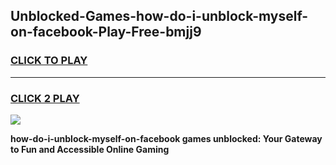 
## Unblocked-Games-how-do-i-unblock-myself-on-facebook-Play-Free-bmjj9
<h3>
<a href="https://premium76.site?title=how-do-i-unblock-myself-on-facebook&ref=18A1">CLICK TO PLAY</a></h3>
<hr>

<h3>
<a href="https://premium76.site?title=how-do-i-unblock-myself-on-facebook&ref=18A1">CLICK 2 PLAY</a>
  
</h3>

<a href="https://premium76.site?title=how-do-i-unblock-myself-on-facebook&ref=18A1"><img src="https://clearcache.store/games.png"></a>


**how-do-i-unblock-myself-on-facebook games unblocked: Your Gateway to Fun and Accessible Online Gaming**
